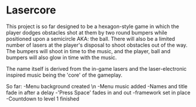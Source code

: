 Lasercore
=======

This project is so far designed to be a hexagon-style game in which the player dodges obstacles shot at them by two round bumpers while positioned upon a semicircle AKA: the ball. There will also be a limited number of lasers at the player's disposal to shoot obstacles out of the way. The bumpers will shoot in time to the music, and the player, ball and bumpers will also glow in time with the music. 

The name itself is derived from the in-game lasers and the laser-electronic inspired music being the 'core' of the gameplay.

So far: 
-Menu background created \n
-Menu music added
-Names and title fade in after a delay 
-'Press Space' fades in and out
-framework set in place
-Countdown to level 1 finished